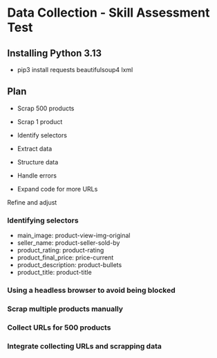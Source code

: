 # Data Collection - Skill Assessment Test

## Installing Python 3.13

- pip3 install requests beautifulsoup4 lxml

## Plan

- Scrap 500 products

- Scrap 1 product
- Identify selectors
- Extract data
- Structure data
- Handle errors

- Expand code for more URLs

Refine and adjust


### Identifying selectors

- main_image: product-view-img-original
- seller_name: product-seller-sold-by
- product_rating: product-rating
- product_final_price: price-current
- product_description: product-bullets
- product_title: product-title

### Using a headless browser to avoid being blocked

### Scrap multiple products manually

### Collect URLs for 500 products

### Integrate collecting URLs and scrapping data
